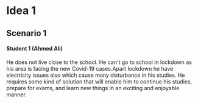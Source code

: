 # Idea 1

## Scenario 1
#### Student 1 (Ahmed Ali)
He does not live close to the school. He can't go to school in lockdown as his area is facing the new Covid-19 cases.Apart lockdown he have electricity issues also which cause many disturbance in his studies. He requires some kind of solution that will enable him to continue his studies, prepare for exams, and learn new things in an exciting and enjoyable manner.
